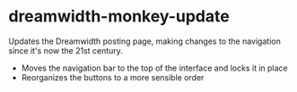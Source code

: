 # dreamwidth-monkey-update
Updates the Dreamwidth posting page, making changes to the navigation since it's now the 21st century.

- Moves the navigation bar to the top of the interface and locks it in place
- Reorganizes the buttons to a more sensible order
